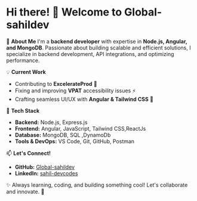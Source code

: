 # Hi there! 👋 Welcome to Global-sahildev

🚀 **About Me**
I'm a **backend developer** with expertise in **Node.js, Angular, and MongoDB**. Passionate about building scalable and efficient solutions, I specialize in backend development, API integrations, and optimizing performance.

💡 **Current Work**
- Contributing to **ExcelerateProd** 🚀
- Fixing and improving **VPAT** accessibility issues ⚡
- Crafting seamless UI/UX with **Angular & Tailwind CSS** 🎨

🔧 **Tech Stack**
- **Backend:** Node.js, Express.js
- **Frontend:** Angular, JavaScript, Tailwind CSS,ReactJs
- **Database:** MongoDB, SQL ,DynamoDb
- **Tools & DevOps:** VS Code, Git, GitHub, Postman

📫 **Let's Connect!**
- **GitHub:** [Global-sahildev](https://github.com/Global-sahildev)
- **LinkedIn:** [sahil-devcodes](https://www.linkedin.com/in/sahil-devcodes/)

✨ Always learning, coding, and building something cool! Let's collaborate and innovate. 🚀
